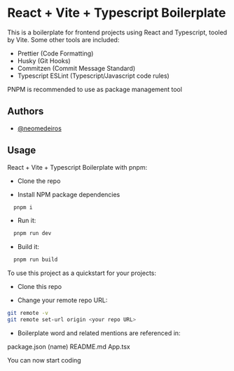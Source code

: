 # React + Vite + Typescript Boilerplate

This is a boilerplate for frontend projects using React and Typescript, tooled by Vite. Some other tools are included:

- Prettier (Code Formatting)
- Husky (Git Hooks)
- Commitzen (Commit Message Standard)
- Typescript ESLint (Typescript/Javascript code rules)

PNPM is recommended to use as package management tool

## Authors

- [@neomedeiros](https://www.github.com/neomedeiros)

## Usage

React + Vite + Typescript Boilerplate with pnpm:

- Clone the repo

- Install NPM package dependencies

```bash
  pnpm i
```

- Run it:

```bash
  pnpm run dev
```

- Build it:

```bash
  pnpm run build
```

To use this project as a quickstart for your projects:

- Clone this repo

- Change your remote repo URL:

```bash
git remote -v
git remote set-url origin <your repo URL>
```

- Boilerplate word and related mentions are referenced in:

package.json (name)
README.md
App.tsx

You can now start coding
